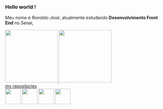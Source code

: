 ### Hello world !
Meu nome é *Ronaldo José*, atualmente estudando **Desenvolvimento Front End** no Senai, 

<DIv>
  <a href="https://github.com/RonaldoJoseTec?tab=repositories">
    <img height="170em" src=https://github-readme-stats.vercel.app/api?username=RonaldoJoseTec&show_icons=true&theme=dark>
    <img height="170em" src=https://github-readme-stats.vercel.app/api/top-langs/?username=anuraghazra&hide_progress=true&theme=dark>
    <br>my repositories
  </a>
</DIv>

<Div>
  <img height="50" src="https://cdn.jsdelivr.net/gh/devicons/devicon/icons/github/github-original.svg">
  <img height="50" src="https://cdn.jsdelivr.net/gh/devicons/devicon/icons/git/git-original.svg">
  <img height="50" src="https://cdn.jsdelivr.net/gh/devicons/devicon/icons/vscode/vscode-original.svg">
  <img height="50" src="https://cdn.jsdelivr.net/gh/devicons/devicon/icons/gimp/gimp-original.svg">      
</Div>
  


<!--
**RonaldoJoseTec/RonaldoJoseTec** is a ✨ _special_ ✨ repository because its `README.md` (this file) appears on your GitHub profile.

teste com imagem 'SVG' 
  <img src="https://cdn.jsdelivr.net/gh/devicons/devicon/icons/github/github-original.svg" />
          
-->
